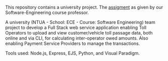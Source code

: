 This repository contains a university project. The [assigment](https://github.com/leftkarak/INTERPASS-Software-Engineering-Assignment-2021/tree/main/Assigment) as given by our Software-Engineering course professor.

A university (NTUA - School: ECE - Course: Software Engineering) team project to develop a Full Stack web service application enabling Toll Operators to upload and view customer/vehicle toll passage data, both online and via CLI, for calculating inter-operator owed amounts. Also enabling Payment Service Providers to manage the transactions. 

Tools used: Node.js, Express, EJS, Python, and Visual Paradigm. 
